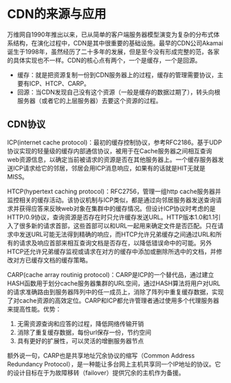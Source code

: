 # CDN的来源与应用

万维网自1990年推出以来，已从简单的客户端服务器模型演变为复杂的分布式体系结构，在演化过程中，CDN是其中很重要的基础设施。最早的CDN公司Akamai诞生于1998年，虽然经历了二十多年的发展，但是至今没有形成完整的范，各家的具体实现也不一样。CDN的核心点有两个，一个是缓存，一个是回源。

* 缓存：就是把资源复制一份到CDN服务器上的过程，缓存的管理需要协议，主要有ICP、HTCP、CARP。
* 回源：当CDN发现自己没有这个资源（一般是缓存的数据过期了），转头向根服务器（或者它的上层服务器）去要这个资源的过程。

## CDN协议

ICP(internet cache protocol)：最初的缓存控制协议，参考RFC2186。基于UDP协议实现的轻量级的缓存内部通信协议，被用于在Cache服务器之间相互查询web资源信息，以确定当前被请求的资源是否在其他服务器上。一个缓存服务器发送ICP请求给它的邻居，邻居会用ICP消息响应，如果有的话就是HIT无就是MISS。

HTCP(hypertext caching protocol)：RFC2756，管理一组http cache服务器并监控相关的缓存活动。该协议机制与ICP类似，都是通过向邻居服务器发送查询请求并获得应答来反映web对象在集群中的缓存情况。但设计ICP协议时考虑的是HTTP/0.9协议，查询资源是否存在时只允许缓存发送URL。HTTP版本1.0和1.1引入了很多新的请求首部，这些首部可以和URL一起用来确定文件是否匹配。只在请求中发送URL可能无法得到精确的响应，而HTCP允许兄弟缓存之间通过URL和所有的请求及响应首部来相互查询文档是否存在，以降低错误命中的可能。另外HTCP还允许兄弟缓存监视或请求在对方的缓存中添加或删除所选中的文档，并修改对方已缓存文档的缓存策略。

CARP(cache array routinig protocol)：CARP是ICP的一个替代品，通过建立HASH函数用于划分cache服务器集群的URL空间，通过HASH算法将用户对URL的请求准确路由到服务器阵列中的任一成员上，消除了阵列中重复缓存数据，实现了对cache资源的高效定位。CARP和ICP都允许管理者通过使用多个代理服务器来提高性能。优势：

1. 无需资源查询和应答的过程，降低网络传输开销
2. 消除了重复缓存数据，每份url保存一份，节约空间
3. 具有更好的扩展性，可以灵活的增删服务器节点

额外说一句，CARP也是共享地址冗余协议的缩写（Common Address Redundancy Protocol），是一种能让多台网上主机共享同一个IP地址的协议。它的设计目标在于为故障移转（failover）提供冗余的主机作为备援。
